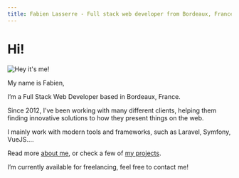 ```yaml
---
title: Fabien Lasserre - Full stack web developer from Bordeaux, France
---
```

# Hi!

![Hey it's me!](/img/me230.jpg)

My name is Fabien,

I’m a Full Stack Web Developer  based in Bordeaux, France.

Since 2012, I’ve been working with many different clients, helping them finding innovative solutions to how they present things on the web.

I mainly work with modern tools and frameworks, such as Laravel, Symfony, VueJS....

Read more [about me](/about/), or check a few of [my projects](/projects/).

I’m currently available for freelancing, feel free to contact me!
